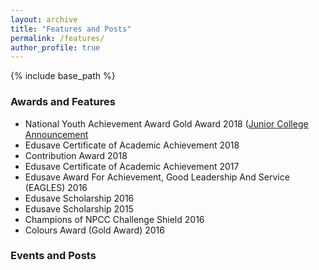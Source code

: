 ```yaml
---
layout: archive
title: "Features and Posts"
permalink: /features/
author_profile: true
---
```


{% include base_path %}

### Awards and Features
* National Youth Achievement Award Gold Award 2018 ([Junior College Announcement]([https://www.facebook.com/andersonjuniorcollege/posts/our-heartiest-congratulations-to-the-national-youth-achievement-award-nyaa-gold-/2226852197366994/])
* Edusave Certificate of Academic Achievement 2018
* Contribution Award 2018
* Edusave Certificate of Academic Achievement 2017
* Edusave Award For Achievement, Good Leadership And Service (EAGLES) 2016
* Edusave Scholarship 2016
* Edusave Scholarship 2015
* Champions of NPCC Challenge Shield 2016
* Colours Award (Gold Award) 2016

### Events and Posts
